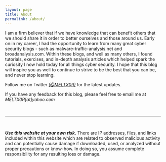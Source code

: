 ```yaml
---
layout: page
title: About
permalink: /about/
---
```


I am a firm believer that if we have knowledge that can benefit others that we should share it in order to better ourselves and those around us. Early on in my career, I had the opportunity to learn from many great cyber security blogs - such as malware-traffic-analysis.net and broadanalysis.com. Within these blogs, and well as many others, I found tutorials, exercises, and in-depth analysis articles which helped spark the curiosity I now hold today for all things cyber security. I hope that this blog will inspire you as well to continue to strive to be the best that you can be, and never stop learning.


Follow me on Twitter *[(@MELTX0R)](https://twitter.com/meltx0r)* for the latest updates.


If you have any feedback for this blog, please feel free to email me at *MELTX0R[at]yahoo.com*

&nbsp;
&nbsp;
&nbsp;
&nbsp;
&nbsp;
&nbsp;
&nbsp;

___________________________________________

&nbsp;
&nbsp;
&nbsp;
&nbsp;
&nbsp;
&nbsp;
&nbsp;


***Use this website at your own risk.*** There are IP addresses, files, and links included within this website which are related to observed malicious activity and can potentially cause damage if downloaded, used, or analyzed without proper precautions or know-how. In doing so, you assume complete responsibility for any resulting loss or damage.
